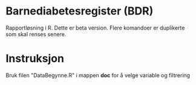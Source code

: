 # Barnediabetesregister (BDR)

Rapportløsning i R. Dette er beta version. Flere komandoer er duplikerte som skal renses senere.

# Instruksjon

Bruk filen "DataBegynne.R" i mappen **doc** for å velge variable og filtrering
